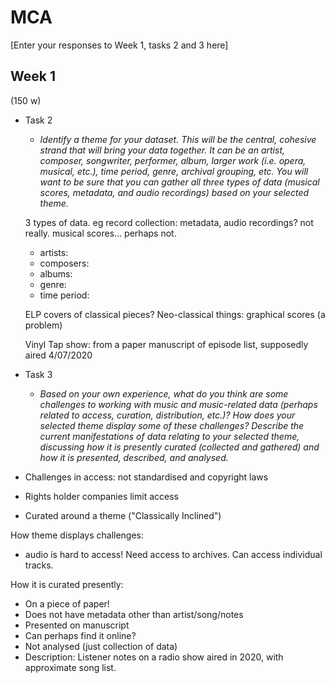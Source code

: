 # MCA
\[Enter your responses to Week 1, tasks 2 and 3 here\]
## Week 1

(150 w)

* Task 2
  * _Identify a theme for your dataset. This will be the central, cohesive strand that will bring your data together. It can be an artist, composer, songwriter, performer, album, larger work (i.e. opera, musical, etc.), time period, genre, archival grouping, etc. You will want to be sure that you can gather all three types of data (musical scores, metadata, and audio recordings) based on your selected theme._
  
  3 types of data.
  eg record collection: metadata, audio recordings? not really. musical scores... perhaps not.
    * artists:
    * composers:
    * albums:
    * genre:
    * time period:
    
  ELP covers of classical pieces? Neo-classical things: graphical scores (a problem)
  
  Vinyl Tap show: from a paper manuscript of episode list, supposedly aired 4/07/2020
  
* Task 3
  * _Based on your own experience, what do you think are some challenges to working with music and music-related data (perhaps related to access, curation, distribution, etc.)? How does your selected theme display some of these challenges? Describe the current manifestations of data relating to your selected theme, discussing how it is presently curated (collected and gathered) and how it is presented, described, and analysed._
 * Challenges in access: not standardised and copyright laws
 * Rights holder companies limit access
 * Curated around a theme ("Classically Inclined")
 
 How theme displays challenges:
 * audio is hard to access! Need access to archives. Can access individual tracks.

How it is curated presently:
 * On a piece of paper!
 * Does not have metadata other than artist/song/notes
 * Presented on manuscript
 * Can perhaps find it online?
 * Not analysed (just collection of data)
 * Description: Listener notes on a radio show aired in 2020, with approximate song list.

